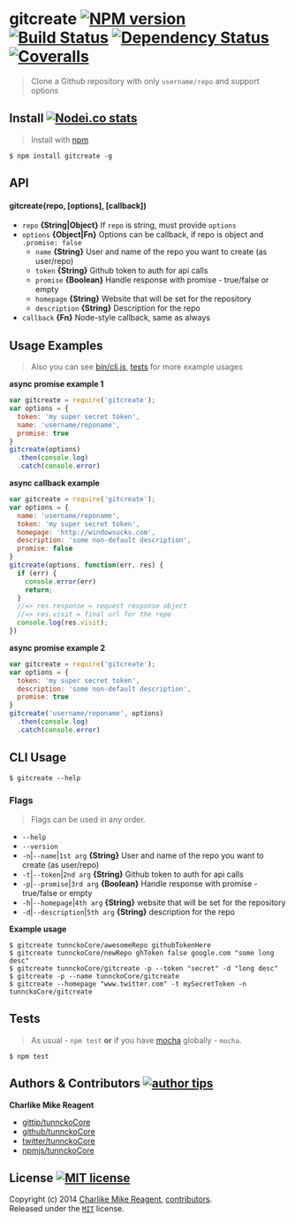 # gitcreate [![NPM version][npmjs-shields]][npmjs-url] [![Build Status][travis-img]][travis-url] [![Dependency Status][depstat-img]][depstat-url] [![Coveralls][coveralls-shields]][coveralls-url]
> Clone a Github repository with only `username/repo` and support options

## Install [![Nodei.co stats][npmjs-install]][npmjs-url]
> Install with [npm](https://npmjs.org)

```
$ npm install gitcreate -g
```

## API

#### gitcreate(repo, [options], [callback])
- `repo` **{String|Object}** If `repo` is string, must provide `options`
- `options` **{Object|Fn}** Options can be callback, if repo is object and `.promise: false`
  - `name` **{String}** User and name of the repo you want to create (as user/repo)
  - `token` **{String}** Github token to auth for api calls
  - `promise` **{Boolean}** Handle response with promise - true/false or empty
  - `homepage` **{String}** Website that will be set for the repository
  - `description` **{String}** Description for the repo
- `callback` **{Fn}** Node-style callback, same as always


## Usage Examples
> Also you can see [bin/cli.js](./bin/cli.js), [tests](./test/index.js) for more example usages

**async promise example 1**
```js
var gitcreate = require('gitcreate');
var options = {
  token: 'my super secret token',
  name: 'username/reponame',
  promise: true
}
gitcreate(options)
  .then(console.log)
  .catch(console.error)
```

**async callback example**
```js
var gitcreate = require('gitcreate');
var options = {
  name: 'username/reponame',
  token: 'my super secret token',
  homepage: 'http://windowsucks.com',
  description: 'some non-default description',
  promise: false
}
gitcreate(options, function(err, res) {
  if (err) {
    console.error(err)
    return;
  }
  //=> res.response = request response object
  //=> res.visit = final url for the repo
  console.log(res.visit);
})
```

**async promise example 2**
```js
var gitcreate = require('gitcreate');
var options = {
  token: 'my super secret token',
  description: 'some non-default description',
  promise: true
}
gitcreate('username/reponame', options)
  .then(console.log)
  .catch(console.error)
```

## CLI Usage
```
$ gitcreate --help
```

### Flags
> Flags can be used in any order.

- `--help`
- `--version`
- `-n`|`--name`|`1st arg` **{String}** User and name of the repo you want to create (as user/repo)
- `-t`|`--token`|`2nd arg` **{String}** Github token to auth for api calls
- `-p`|`--promise`|`3rd arg` **{Boolean}** Handle response with promise - true/false or empty
- `-h`|`--homepage`|`4th arg` **{String}** website that will be set for the repository
- `-d`|`--description`|`5th arg` **{String}** description for the repo

**Example usage**
```
$ gitcreate tunnckoCore/awesomeRepo githubTokenHere
$ gitcreate tunnckoCore/newRepo ghToken false google.com "some long desc"
$ gitcreate tunnckoCore/gitcreate -p --token "secret" -d "long desc"
$ gitcreate -p --name tunnckoCore/gitcreate
$ gitcreate --homepage "www.twitter.com" -t mySecretToken -n tunnckoCore/gitcreate
```

## Tests
> As usual - `npm test` **or** if you have [mocha][mocha-url] globally - `mocha`.

```
$ npm test
```

## Authors & Contributors [![author tips][author-gittip-img]][author-gittip]

**Charlike Mike Reagent**
+ [gittip/tunnckoCore][author-gittip]
+ [github/tunnckoCore][author-github]
+ [twitter/tunnckoCore][author-twitter]
+ [npmjs/tunnckoCore][author-npmjs]


## License [![MIT license][license-img]][license-url]
Copyright (c) 2014 [Charlike Mike Reagent][author-website], [contributors](https://github.com/tunnckoCore/gitcreate/graphs/contributors).  
Released under the [`MIT`][license-url] license.



[npmjs-url]: http://npm.im/gitcreate
[npmjs-shields]: http://img.shields.io/npm/v/gitcreate.svg
[npmjs-install]: https://nodei.co/npm/gitcreate.svg?mini=true

[coveralls-url]: https://coveralls.io/r/tunnckoCore/gitcreate?branch=master
[coveralls-shields]: https://img.shields.io/coveralls/tunnckoCore/gitcreate.svg

[license-url]: https://github.com/tunnckoCore/gitcreate/blob/master/license.md
[license-img]: http://img.shields.io/badge/license-MIT-blue.svg

[travis-url]: https://travis-ci.org/tunnckoCore/gitcreate
[travis-img]: https://travis-ci.org/tunnckoCore/gitcreate.svg?branch=master

[depstat-url]: https://david-dm.org/tunnckoCore/gitcreate
[depstat-img]: https://david-dm.org/tunnckoCore/gitcreate.svg

[author-gittip-img]: http://img.shields.io/gittip/tunnckoCore.svg
[author-gittip]: https://www.gittip.com/tunnckoCore
[author-github]: https://github.com/tunnckoCore
[author-twitter]: https://twitter.com/tunnckoCore

[author-website]: http://www.whistle-bg.tk
[author-npmjs]: https://npmjs.org/~tunnckocore

[cobody-url]: https://github.com/tj/co-body
[mocha-url]: https://github.com/tj/mocha
[rawbody-url]: https://github.com/stream-utils/raw-body
[multer-url]: https://github.com/expressjs/multer
[express-url]: https://github.com/strongloop/express
[formidable-url]: https://github.com/felixge/node-formidable
[co-url]: https://github.com/tj/co
[extend-url]: https://github.com/justmoon/node-extend
[csp-report]: https://mathiasbynens.be/notes/csp-reports
